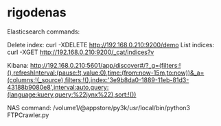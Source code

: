 # rigodenas
Elasticsearch commands:

Delete index: curl -XDELETE http://192.168.0.210:9200/demo
List indices: curl -XGET http://192.168.0.210:9200/_cat/indices?v

Kibana:
http://192.168.0.210:5601/app/discover#/?_g=(filters:!(),refreshInterval:(pause:!t,value:0),time:(from:now-15m,to:now))&_a=(columns:!(_source),filters:!(),index:'3e9b8da0-1889-11eb-81d3-43188b9080e8',interval:auto,query:(language:kuery,query:%22jynx%22),sort:!())

NAS command:
/volume1/@appstore/py3k/usr/local/bin/python3 FTPCrawler.py